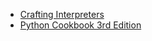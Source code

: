 - [Crafting Interpreters](https://github.com/GuoYaxiang/craftinginterpreters_zh)
- [Python Cookbook 3rd Edition](https://github.com/yidao620c/python3-cookbook)